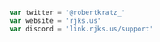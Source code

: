 ```javascript
var twitter = '@robertkratz_'
var website = 'rjks.us'
var discord = 'link.rjks.us/support'
```
